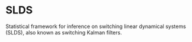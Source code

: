 # SLDS
Statistical framework for inference on switching linear dynamical systems (SLDS), also known as switching Kalman filters.
